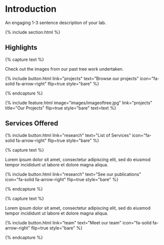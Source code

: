 ---
---

<!-- 
    To do list
    1.  


  _include/feature.html: 
    How is this different from figure.html, and col.html ? 
-->

# Introduction

An engaging 1-3 sentence description of your lab. 

{% include section.html %}

## Highlights

<!------------------------->
<!--  ADD Past projects  -->
<!------------------------->

{% capture text %}

Check out the images from our past tree work undertaken.

{%
  include button.html
  link="projects"
  text="Browse our projects"
  icon="fa-solid fa-arrow-right"
  flip=true
  style="bare"
%}

{% endcapture %}

{%
  include feature.html
  image="images/imageoftree.jpg"
  link="projects"
  title="Our Projects"
  flip=true
  style="bare"
  text=text
%}

<!--  SERVICES -->
## Services Offered

{%
  include button.html
  link="research"
  text="List of Services"
  icon="fa-solid fa-arrow-right"
  flip=true
  style="bare"
%}

<!------------------------->
<!--      END            -->
<!------------------------->


{% capture text %}

Lorem ipsum dolor sit amet, consectetur adipiscing elit, sed do eiusmod tempor incididunt ut labore et dolore magna aliqua.

{%
  include button.html
  link="research"
  text="See our publications"
  icon="fa-solid fa-arrow-right"
  flip=true
  style="bare"
%}

{% endcapture %}

<!--{%
  include feature.html
  image="images/imageoftree.jpg"
  link="research"
  title="Our Research"
  text=text
%}
-->


{% capture text %}

Lorem ipsum dolor sit amet, consectetur adipiscing elit, sed do eiusmod tempor incididunt ut labore et dolore magna aliqua.

{%
  include button.html
  link="team"
  text="Meet our team"
  icon="fa-solid fa-arrow-right"
  flip=true
  style="bare"
%}

{% endcapture %}

<!--{%
  include feature.html
  image="images/photo.jpg"
  link="team"
  title="Our Team"
  text=text
%}
-->
